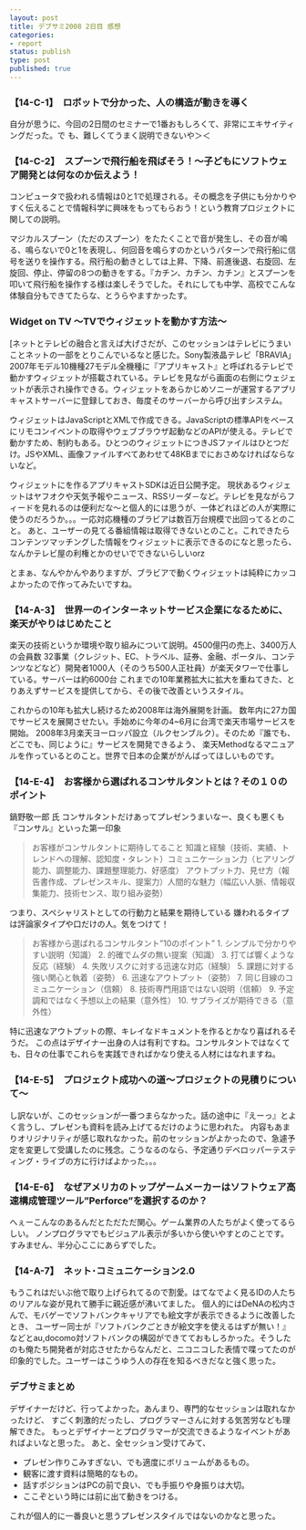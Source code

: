 ```yaml
---
layout: post
title: デブサミ2008 2日目 感想
categories:
- report
status: publish
type: post
published: true
---
```


### 【14-C-1】　ロボットで分かった、人の構造が動きを導く

自分が思うに、今回の2日間のセミナーで1番おもしろくて、非常にエキサイティングだった。で
も、難しくてうまく説明できないや＞＜

### 【14-C-2】　スプーンで飛行船を飛ばそう！～子どもにソフトウェア開発とは何なのか伝えよう！

コンピュータで扱われる情報は0と1で処理される。その概念を子供にも分かりやすく伝えることで情報科学に興味をもってもらおう！という教育プロジェクトに関しての説明。

マジカルスプーン（ただのスプーン）をたたくことで音が発生し、その音が鳴る、鳴らないで0と1を表現し、何回音を鳴らすのかというパターンで飛行船に信号を送りを操作する。飛行船の動きとしては上昇、下降、前進後退、右旋回、左旋回、停止、停留の8つの動きをする。『カチン、カチン、カチン』とスプーンを叩いて飛行船を操作する様は楽しそうでした。それにしても中学、高校でこんな体験自分もできてたらな、とうらやますかったす。

### Widget on TV ～TVでウィジェットを動かす方法～

[ネットとテレビの融合と言えば大げさだが、このセッションはテレビにうまいことネットの一部をとりこんでいるなと感じた。Sony製液晶テレビ「BRAVIA」2007年モデル10機種27モデル全機種に『アプリキャスト』と呼ばれるテレビで動かすウィジェットが搭載されている。テレビを見ながら画面の右側にウェジェットが表示され操作できる。ウィジェットをあらかじめソニーが運営するアプリキャストサーバーに登録しておき、毎度そのサーバーから呼び出すシステム。

ウィジェットはJavaScriptとXMLで作成できる。JavaScriptの標準APIをベースにリモコンイベントの取得やウェブブラウザ起動などのAPIが使える。テレビで動かすため、制約もある。ひとつのウィジェットにつきJSファイルはひとつだけ。JSやXML、画像ファイルすべてあわせて48KBまでにおさめなければならないなど。

ウィジェットにを作るアプリキャストSDKは近日公開予定。 現状あるウィジェットはヤフオクや天気予報やニュース、RSSリーダ－など。テレビを見ながらフィードを見れるのは便利だな～と個人的には思うが、一体どれほどの人が実際に使うのだろうか。。。一応対応機種のブラビアは数百万台規模で出回ってるとのこと。 あと、ユーザーの見てる番組情報は取得できないとのこと。これできたらコンテンツマッチングした情報をウィジェットに表示できるのになと思ったら、なんかテレビ屋の利権とかのせいでできないらしいorz

とまぁ、なんやかんやありますが、ブラビアで動くウィジェットは純粋にカッコよかったので作ってみたいですね。

### 【14-A-3】　世界一のインターネットサービス企業になるために、楽天がやりはじめたこと

楽天の技術というか環境や取り組みについて説明。4500億円の売上、3400万人の会員数 32事業（クレジット、EC、トラベル、証券、金融、ポータル、コンテンツなどなど）開発者1000人（そのうち500人正社員）が楽天タワーで仕事している。サーバーは約6000台 これまでの10年業務拡大に拡大を重ねてきた、とりあえずサービスを提供してから、その後で改善というスタイル。

これからの10年も拡大し続けるため2008年は海外展開を計画。 数年内に27カ国でサービスを展開させたい。手始めに今年の4~6月に台湾で楽天市場サービスを開始。 2008年3月楽天ヨーロッパ設立（ルクセンブルク）。そのため『誰でも、どこでも、同じように』サービスを開発できるよう、 楽天Methodなるマニュアルを作っているとのこと。世界で日本の企業ががんばってほしいものです。

### 【14-E-4】　お客様から選ばれるコンサルタントとは？その１０のポイント

鍋野敬一郎 氏 コンサルタントだけあってプレゼンうまいなー、良くも悪くも『コンサル』といった第一印象

> お客様がコンサルタントに期待してること 知識と経験（技術、実績、トレンドへの理解、認知度・タレント）コミュニケーション力（ヒアリング能力、調整能力、課題整理能力、好感度） アウトプット力、見せ方（報告書作成、プレゼンスキル、提案力）人間的な魅力（幅広い人脈、情報収集能力、技術センス、取り組み姿勢）

つまり、スペシャリストとしての行動力と結果を期待している 嫌われるタイプは評論家タイプや口だけの人。気をつけて！

> お客様から選ばれるコンサルタント”10のポイント”
	1. シンプルで分かりやすい説明（知識）
	2. 的確でムダの無い提案（知識）
	3. 打てば響くような反応（経験）
	4. 失敗リスクに対する迅速な対応（経験）
	5. 課題に対する強い関心と執着（姿勢）
	6. 迅速なアウトプット（姿勢）
	7. 同じ目線のコミュニケーション（信頼）
	8. 技術専門用語ではない説明（信頼）
	9. 予定調和ではなく予想以上の結果（意外性）
	10. サプライズが期待できる（意外性）

特に迅速なアウトプットの際、キレイなドキュメントを作るとかなり喜ばれるそうだ。 この点はデザイナー出身の人は有利ですね。コンサルタントではなくても、日々の仕事でこれらを実践できればかなり使える人材にはなれますね。

### 【14-E-5】　プロジェクト成功への道～プロジェクトの見積りについて～

し訳ないが、このセッションが一番つまらなかった。話の途中に『えーっ』とよく言うし、プレゼンも資料を読み上げてるだけのように思われた。 内容もあまりオリジナリティが感じ取れなかった。前のセッションがよかったので、急遽予定を変更して受講したのに残念。こうなるのなら、予定通りデベロッパーテスティング・ライブの方に行けばよかった。。。

### 【14-E-6】　なぜアメリカのトップゲームメーカーはソフトウェア高速構成管理ツール”Perforce”を選択するのか？

へぇーこんなのあるんだとただただ関心。ゲーム業界の人たちがよく使ってるらしい。 ノンプログラマでもビジュアル表示が多いから使いやすとのことです。 すみません、半分心ここにあらずでした。

### 【14-A-7】　ネット･コミュニケーション2.0

もうこれはだいぶ他で取り上げられてるので割愛。はてなでよく見るIDの人たちのリアルな姿が見れて勝手に親近感が沸いてました。 個人的にはDeNAの松内さんで、モバゲーでソフトバンクキャリアでも絵文字が表示できるように改善したとき、 ユーザー同士が『ソフトバンクごときが絵文字を使えるはずが無い！』などとau,docomo対ソフトバンクの構図ができてておもしろかった。そうしたのも俺たち開発者が対応させたからなんだと、ニコニコした表情で喋ってたのが印象的でした。ユーザーはこうゆう人の存在を知るべきだなと強く思った。

### デブサミまとめ

デザイナーだけど、行ってよかった。あんまり、専門的なセッションは取れなかったけど、 すごく刺激的だったし、プログラマーさんに対する気苦労なども理解できた。
もっとデザイナーとプログラマーが交流できるようなイベントがあればよいなと思った。 あと、全セッション受けてみて、

  * プレゼン作りこみすぎない、でも適度にボリュームがあるもの。
  * 観客に渡す資料は簡略的なもの。
  * 話すポジションはPCの前で良い、でも手振りや身振りは大切。
  * ここぞという時には前に出て動きをつける。
 
これが個人的に一番良いと思うプレゼンスタイルではないのかなと思った。 